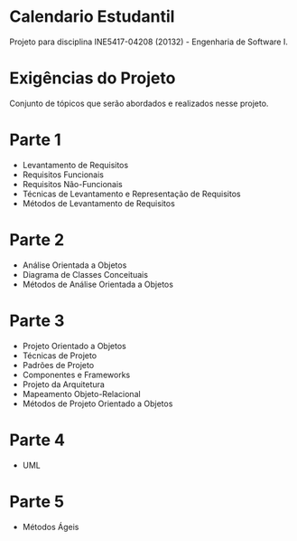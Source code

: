 Calendario Estudantil
========

Projeto para disciplina INE5417-04208 (20132) - Engenharia de Software I.


Exigências do Projeto
========

Conjunto de tópicos que serão abordados e realizados nesse projeto.

Parte 1
========

- Levantamento de Requisitos
- Requisitos Funcionais 
- Requisitos Não-Funcionais
- Técnicas de Levantamento e Representação de Requisitos
- Métodos de Levantamento de Requisitos 

Parte 2
========

- Análise Orientada a Objetos
- Diagrama de Classes Conceituais
- Métodos de Análise Orientada a Objetos


Parte 3
========

- Projeto Orientado a Objetos
- Técnicas de Projeto
- Padrões de Projeto
- Componentes e Frameworks
- Projeto da Arquitetura
- Mapeamento Objeto-Relacional
- Métodos de Projeto Orientado a Objetos 

Parte 4
========

- UML

Parte 5
========

- Métodos Ágeis
